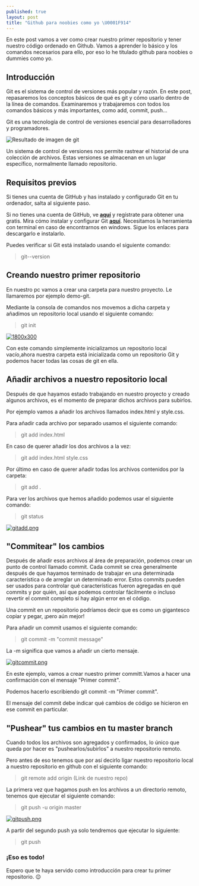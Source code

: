```yaml
---
published: true
layout: post
title: "Github para noobies como yo \U0001F914"
---
```

En este post vamos a ver como crear nuestro primer repositorio y tener nuestro código ordenado en Github. Vamos a aprender lo básico y los comandos necesarios para ello, por eso lo he titulado github para noobies o dummies como yo.


## Introducción

Git es el sistema de control de versiones más popular y razón. En este post, repasaremos los conceptos básicos de qué es git y cómo usarlo dentro de la línea de comandos. Examinaremos y trabajaremos con todos los comandos básicos y más importantes, como add, commit, push...

Git es una tecnología de control de versiones esencial para desarrolladores y programadores.

![Resultado de imagen de git](https://miro.medium.com/max/3200/1*OY34A4uBsawmGoqpBV3UaA.png)

Un sistema de control de versiones nos permite rastrear el historial de una colección de archivos. Estas versiones se almacenan en un lugar específico, normalmente llamado repositorio.

## Requisitos previos

Si tienes una cuenta de GitHub y has instalado y configurado Git en tu ordenador, salta al siguiente paso.

Si no tienes una cuenta de GitHub, ve [**aquí**](https://github.com/join) y regístrate para obtener una gratis. Mira cómo instalar y configurar Git [**aquí**](https://help.github.com/articles/set-up-git/). Necesitamos la herramienta con terminal en caso de encontrarnos en windows. Sigue los enlaces para descargarlo e instalarlo.

Puedes verificar si Git está instalado usando el siguiente comando:
    
> git--version

## Creando nuestro primer repositorio

En nuestro pc vamos a crear una carpeta para nuestro proyecto.
Le llamaremos por ejemplo demo-git.

Mediante la consola de comandos nos movemos a dicha carpeta y añadimos un repositorio local usando el siguiente comando:

> git init

[![1800x300](https://raw.githubusercontent.com/Crstian19/crstian19.github.io/master/_posts/gitinit.png )](https://raw.githubusercontent.com/Crstian19/crstian19.github.io/master/_posts/gitinit.png)


Con este comando simplemente inicializamos un repositorio local vacío,ahora nuestra carpeta está inicializada como un repositorio Git y podemos hacer todas las cosas de git en ella.

## Añadir archivos a nuestro repositorio local

Después de que hayamos estado trabajando en nuestro proyecto y creado algunos archivos, es el momento de  preparar dichos archivos para subirlos.

Por ejemplo vamos a añadir los archivos llamados index.html y style.css.

Para añadir cada archivo por separado usamos el siguiente comando:

> git add index.html

En caso de querer añadir los dos archivos a la vez:

> git add index.html style.css

Por último en caso de querer añadir todas los archivos contenidos por la carpeta:

> git add .


Para ver los archivos que hemos añadido podemos usar el siguiente comando:

> git status

[![gitadd.png](https://raw.githubusercontent.com/Crstian19/crstian19.github.io/master/_posts/gitadd.png)](https://raw.githubusercontent.com/Crstian19/crstian19.github.io/master/_posts/gitadd.png)



## "Commitear" los cambios

Después de añadir esos archivos al área de preparación, podemos crear un punto de control llamado commit. Cada commit se crea generalmente después de que hayamos terminado de trabajar en una determinada característica o de arreglar un determinado error. Estos commits pueden ser usados para controlar qué características fueron agregadas en qué commits y por quién, así que podemos controlar fácilmente o incluso revertir el commit completo si hay algún error en el código.

Una commit en un repositorio  podríamos decir que es como un gigantesco copiar y pegar, ¡pero aún mejor!

Para añadir un commit usamos el siguiente comando:


> git commit -m "commit message"
  
  La -m significa que vamos a añadir un cierto mensaje.
  
[![gitcommit.png](https://raw.githubusercontent.com/Crstian19/crstian19.github.io/master/_posts/gitcommit.png)](https://raw.githubusercontent.com/Crstian19/crstian19.github.io/master/_posts/gitcommit.png)



En este ejemplo, vamos a crear nuestro primer committ.Vamos a hacer una confirmación con el mensaje "Primer commit".

Podemos hacerlo escribiendo git commit -m "Primer commit".

El mensaje del commit debe indicar qué cambios de código se hicieron en ese commit en particular.

## "Pushear" tus cambios en tu master branch
  
Cuando todos los archivos son agregados y confirmados, lo único que queda por hacer es "pushearlos/subirlos" a nuestro repositorio remoto.

Pero antes de eso tenemos que por así decirlo ligar nuestro repositorio local a nuestro repositorio en github con el siguiente comando:

> git remote add origin (Link de nuestro repo)


La primera vez que hagamos push en los archivos a un directorio remoto, tenemos que ejecutar el siguiente comando:
  
  > git push -u origin master
  
[![gitpush.png](https://raw.githubusercontent.com/Crstian19/crstian19.github.io/master/_posts/gitpush.png)](https://raw.githubusercontent.com/Crstian19/crstian19.github.io/master/_posts/gitpush.png)


A partir del segundo push ya solo tendremos que ejecutar lo siguiente:
  
 > git push

  
### ¡Eso es todo!

Espero que te haya servido como introducción para crear tu primer repositorio. 😉
